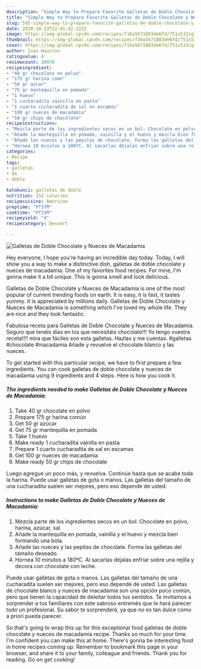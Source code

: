 ```yaml
---
description: "Simple Way to Prepare Favorite Galletas de Doble Chocolate y Nueces de Macadamia"
title: "Simple Way to Prepare Favorite Galletas de Doble Chocolate y Nueces de Macadamia"
slug: 595-simple-way-to-prepare-favorite-galletas-de-doble-chocolate-y-nueces-de-macadamia
date: 2020-10-23T22:41:42.223Z
image: https://img-global.cpcdn.com/recipes/f16a5671883de6fd/751x532cq70/galletas-de-doble-chocolate-y-nueces-de-macadamia-foto-principal.jpg
thumbnail: https://img-global.cpcdn.com/recipes/f16a5671883de6fd/751x532cq70/galletas-de-doble-chocolate-y-nueces-de-macadamia-foto-principal.jpg
cover: https://img-global.cpcdn.com/recipes/f16a5671883de6fd/751x532cq70/galletas-de-doble-chocolate-y-nueces-de-macadamia-foto-principal.jpg
author: Ivan Houston
ratingvalue: 4
reviewcount: 38070
recipeingredient:
- "40 gr chocolate en polvo"
- "175 gr harina comn"
- "50 gr azcar"
- "75 gr mantequilla en pomada"
- "1 huevo"
- "1 cucharadita vainilla en pasta"
- "1 cuarto cucharadita de sal en escamas"
- "100 gr nueces de macadamia"
- "50 gr chips de chocolate"
recipeinstructions:
- "Mezcla parte de los ingredientes secos en un bol: Chocolate en polvo, harina, azúcar, sal."
- "Añade la mantequilla en pomada, vainilla y el huevo y mezcla bien formando una bola."
- "Añade las nueces y las pepitas de chocolate. Forma las galletas del tamaño deseado."
- "Hornea 10 minutos a 180ºC. Al sacarlas déjalas enfriar sobre una rejilla y decora con chocolate con leche."
categories:
- Recipe
tags:
- galletas
- de
- doble

katakunci: galletas de doble 
nutrition: 152 calories
recipecuisine: American
preptime: "PT37M"
cooktime: "PT33M"
recipeyield: "4"
recipecategory: Dessert

---
```



![Galletas de Doble Chocolate y Nueces de Macadamia](https://img-global.cpcdn.com/recipes/f16a5671883de6fd/751x532cq70/galletas-de-doble-chocolate-y-nueces-de-macadamia-foto-principal.jpg)

Hey everyone, I hope you're having an incredible day today. Today, I will show you a way to make a distinctive dish, galletas de doble chocolate y nueces de macadamia. One of my favorites food recipes. For mine, I'm gonna make it a bit unique. This is gonna smell and look delicious.

Galletas de Doble Chocolate y Nueces de Macadamia is one of the most popular of current trending foods on earth. It is easy, it is fast, it tastes yummy. It is appreciated by millions daily. Galletas de Doble Chocolate y Nueces de Macadamia is something which I've loved my whole life. They are nice and they look fantastic.

Fabulosa receta para Galletas de Doble Chocolate y Nueces de Macadamia. Seguro que tenéis días en los que necesitáis chocolate!!! Yo tengo vuestra receta!!!! mira que fáciles son esta galletas. Hazlas y me cuentas. #galletas #chocolate #macadamia Añade y revuelve el chocolate blanco y las nueces.


To get started with this particular recipe, we have to first prepare a few ingredients. You can cook galletas de doble chocolate y nueces de macadamia using 9 ingredients and 4 steps. Here is how you cook it.

<!--inarticleads1-->

##### The ingredients needed to make Galletas de Doble Chocolate y Nueces de Macadamia:

1. Take 40 gr chocolate en polvo
1. Prepare 175 gr harina común
1. Get 50 gr azúcar
1. Get 75 gr mantequilla en pomada
1. Take 1 huevo
1. Make ready 1 cucharadita vainilla en pasta
1. Prepare 1 cuarto cucharadita de sal en escamas
1. Get 100 gr nueces de macadamia
1. Make ready 50 gr chips de chocolate


Luego agregue un poco más, y revuelva. Continúe hasta que se acabe toda la harina. Puede usar galletas de gota o manos. Las galletas del tamaño de una cucharadita suelen ser mejores, pero eso depende de usted. 

<!--inarticleads2-->

##### Instructions to make Galletas de Doble Chocolate y Nueces de Macadamia:

1. Mezcla parte de los ingredientes secos en un bol: Chocolate en polvo, harina, azúcar, sal.
1. Añade la mantequilla en pomada, vainilla y el huevo y mezcla bien formando una bola.
1. Añade las nueces y las pepitas de chocolate. Forma las galletas del tamaño deseado.
1. Hornea 10 minutos a 180ºC. Al sacarlas déjalas enfriar sobre una rejilla y decora con chocolate con leche.


Puede usar galletas de gota o manos. Las galletas del tamaño de una cucharadita suelen ser mejores, pero eso depende de usted. Las galletas de chocolate blanco y nueces de macadamia son una opción poco común, pero que tienen la capacidad de deleitar todos tus sentidos. Te invitamos a sorprender a tus familiares con este sabroso entremés que te hará parecer todo un profesional. Su sabor te sorprenderá, ya que no es tan dulce como a priori pueda parecer. 

So that's going to wrap this up for this exceptional food galletas de doble chocolate y nueces de macadamia recipe. Thanks so much for your time. I'm confident you can make this at home. There's gonna be interesting food in home recipes coming up. Remember to bookmark this page in your browser, and share it to your family, colleague and friends. Thank you for reading. Go on get cooking!
